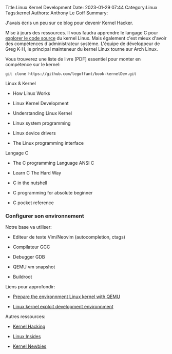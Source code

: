 ﻿Title:Linux Kernel Development
Date: 2023-01-29 07:44
Category:Linux
Tags:kernel
Authors: Anthony Le Goff
Summary:

J'avais écris un peu sur ce blog pour devenir Kernel Hacker.  

Mise à jours des ressources. Il vous faudra apprendre le langage C pour [explorer le code source](https://elixir.bootlin.com/linux/latest/source/kernel) du kernel Linux. Mais également c'est mieux d'avoir des compétences d'administrateur système. L'équipe de développeur de Greg K-H, le principal mainteneur du kernel Linux tourne sur Arch Linux.  

Vous trouverez une liste de livre \[PDF\] essentiel pour monter en compétence sur le kernel:  

```
git clone https://github.com/legoffant/book-kernelDev.git
```

  

Linux & Kernel  

*   How Linux Works  
    
*   Linux Kernel Development  
    
*   Understanding Linux Kernel  
    
*   Linux system programming  
    
*   Linux device drivers  
    
*   The Linux programming interface  
    

Langage C  

*   The C programming Language ANSI C  
    
*   Learn C The Hard Way  
    
*   C in the nutshell  
    
*   C programming for absolute beginner  
    
*   C pocket reference  
    

### Configurer son environnement  

Notre base va utiliser:  

*   Editeur de texte Vim/Neovim (autocompletion, ctags)  
    
*   Compilateur GCC  
    
*   Debugger GDB  
    
*   QEMU vm snapshot  
    
*   Buildroot  
    

Liens pour approfondir:  

*   [Prepare the environnment Linux kernel with QEMU](https://medium.com/@daeseok.youn/prepare-the-environment-for-developing-linux-kernel-with-qemu-c55e37ba8ade)  
    
*   [Linux kernel exploit development environnment](https://www.nullbyte.cat/post/linux-kernel-exploit-development-environment/)  
    

Autres ressources:  

*   [Kernel Hacking](https://www.kernel.org/doc/html/latest/kernel-hacking/)  
    
*   [Linux Insides](https://github.com/0xAX/linux-insides)  
    
*   [Kernel Newbies](https://kernelnewbies.org/)
